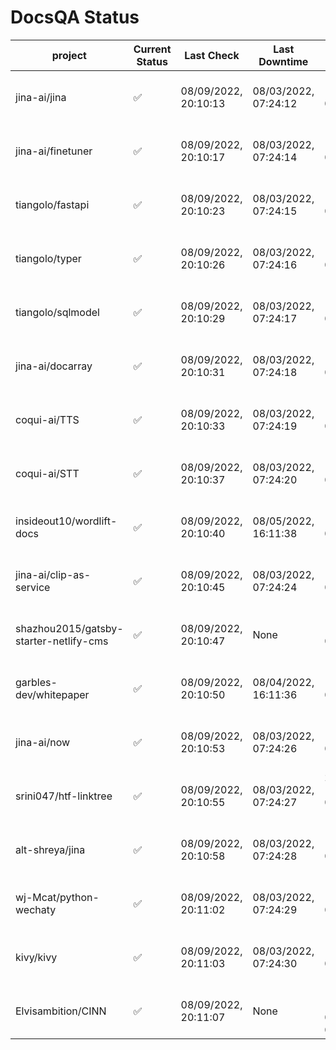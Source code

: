 # DocsQA Status

|               project                |Current Status|     Last Check     |   Last Downtime    |              % Uptime              |
|--------------------------------------|--------------|--------------------|--------------------|------------------------------------|
|jina-ai/jina                          |✅            |08/09/2022, 20:10:13|08/03/2022, 07:24:12|189.037 (since 07/29/2022, 16:38:18)|
|jina-ai/finetuner                     |✅            |08/09/2022, 20:10:17|08/03/2022, 07:24:14|189.048 (since 07/29/2022, 16:38:18)|
|tiangolo/fastapi                      |✅            |08/09/2022, 20:10:23|08/03/2022, 07:24:15|189.060 (since 07/29/2022, 16:38:18)|
|tiangolo/typer                        |✅            |08/09/2022, 20:10:26|08/03/2022, 07:24:16|189.048 (since 07/29/2022, 16:38:18)|
|tiangolo/sqlmodel                     |✅            |08/09/2022, 20:10:29|08/03/2022, 07:24:17|189.050 (since 07/29/2022, 16:38:18)|
|jina-ai/docarray                      |✅            |08/09/2022, 20:10:31|08/03/2022, 07:24:18|189.051 (since 07/29/2022, 16:38:18)|
|coqui-ai/TTS                          |✅            |08/09/2022, 20:10:33|08/03/2022, 07:24:19|189.038 (since 07/29/2022, 16:38:18)|
|coqui-ai/STT                          |✅            |08/09/2022, 20:10:37|08/03/2022, 07:24:20|189.034 (since 07/29/2022, 16:38:18)|
|insideout10/wordlift-docs             |✅            |08/09/2022, 20:10:40|08/05/2022, 16:11:38|160.375 (since 07/29/2022, 16:38:18)|
|jina-ai/clip-as-service               |✅            |08/09/2022, 20:10:45|08/03/2022, 07:24:24|189.055 (since 07/29/2022, 16:38:18)|
|shazhou2015/gatsby-starter-netlify-cms|✅            |08/09/2022, 20:10:47|None                |100.000 (since 08/03/2022, 10:30:18)|
|garbles-dev/whitepaper                |✅            |08/09/2022, 20:10:50|08/04/2022, 16:11:36|160.602 (since 07/29/2022, 16:38:18)|
|jina-ai/now                           |✅            |08/09/2022, 20:10:53|08/03/2022, 07:24:26|189.016 (since 07/29/2022, 16:38:18)|
|srini047/htf-linktree                 |✅            |08/09/2022, 20:10:55|08/03/2022, 07:24:27|286.576 (since 07/31/2022, 18:29:28)|
|alt-shreya/jina                       |✅            |08/09/2022, 20:10:58|08/03/2022, 07:24:28|189.020 (since 07/29/2022, 16:38:18)|
|wj-Mcat/python-wechaty                |✅            |08/09/2022, 20:11:02|08/03/2022, 07:24:29|189.015 (since 07/29/2022, 16:38:18)|
|kivy/kivy                             |✅            |08/09/2022, 20:11:03|08/03/2022, 07:24:30|189.016 (since 07/29/2022, 16:38:18)|
|Elvisambition/CINN                    |✅            |08/09/2022, 20:11:07|None                |100.000 (since 08/04/2022, 07:09:50)|
